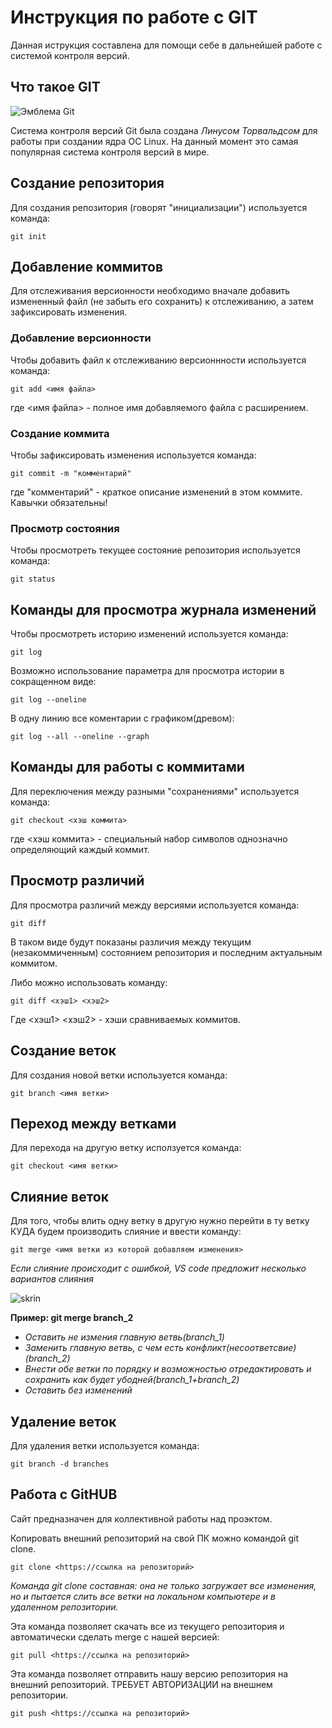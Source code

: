# **Инструкция по работе с GIT**

Данная иструкция составлена для помощи себе в дальнейшей работе с системой контроля версий.

## Что такое GIT

![Эмблема Git](git.JPG)

Система контроля версий Git была создана *Линусом Торвальдсом* для работы при создании ядра ОС Linux. На данный момент это самая популярная система контроля версий в мире.

## Создание репозитория

Для создания репозитория (говорят "инициализации") используется команда:

    git init

## Добавление коммитов

Для отслеживания версионности необходимо вначале добавить измененный файл (не забыть его сохранить) к отслеживанию, а затем зафиксировать изменения.

### Добавление версионности

Чтобы добавить файл к отслеживанию версионнности используется команда:

    git add <имя файла>

где <имя файла> - полное имя добавляемого файла с расширением.

### Создание коммита

Чтобы зафиксировать изменения используется команда:

    git commit -m "комментарий"

где "комментарий" - краткое описание изменений в этом коммите. Кавычки обязательны!

### Просмотр состояния

Чтобы просмотреть текущее состояние репозитория используется команда:

    git status

## Команды для просмотра журнала изменений

Чтобы просмотреть историю изменений используется команда:

    git log

Возможно использование параметра для просмотра истории в сокращенном виде:

    git log --oneline

В одну линию все коментарии с графиком(древом):

    git log --all --oneline --graph

## Команды для работы с коммитами

Для переключения между разными "сохранениями" используется команда:

    git checkout <хэш коммита>

где <хэш коммита> - специальный набор символов однозначно определяющий каждый коммит.

## Просмотр различий

Для просмотра различий между версиями используется команда:

    git diff

В таком виде будут показаны различия между текущим (незакоммиченным) состоянием репозитория и последним актуальным коммитом.

Либо можно использовать команду:

    git diff <хэш1> <хэш2>

Где <хэш1> <хэш2> - хэши сравниваемых коммитов.

## Создание веток

Для создания новой ветки используется команда:

    git branch <имя ветки>

## Переход между ветками

Для перехода на другую ветку исползуется команда:

    git checkout <имя ветки>

## Слияние веток

Для того, чтобы влить одну ветку в другую нужно перейти в ту ветку КУДА будем производить слияние и ввести команду:

    git merge <имя ветки из которой добавляем изменения>

*Если слияние происходит с ошибкой, VS code предложит несколько вариантов слияния*

![skrin](skrin.png)

**Пример: git merge branch_2**
* _Оставить не измения главную ветвь(branch_1)_
* _Заменить главную ветвь, с чем есть конфликт(несоответсвие)(branch_2)_
* _Внести обе ветки по порядку и возможностью отредактировать и сохранить как будет убодней(branch_1+branch_2)_
* _Оставить без изменений_

## Удаление веток

Для удаления ветки используется команда:
    
    git branch -d branches

 
 ## Работа с  GitHUB

 Сайт предназначен для коллективной работы над проэктом.

 Копировать внешний репозиторий на свой ПК можно командой git clone.

    git clone <https://ссылка на репозиторий>

*Команда git clone составная: она не только загружает все изменения, но и пытается слить все ветки на локальном компьютере и в удаленном репозитории.*


Эта команда позволяет скачать все из текущего репозитория и автоматически
сделать merge с нашей версией:

    git pull <https://ссылка на репозиторий>


Эта команда позволяет отправить нашу версию репозитория на внешний
репозиторий. ТРЕБУЕТ АВТОРИЗАЦИИ на внешнем репозитории.

    git push <https://ссылка на репозиторий>


